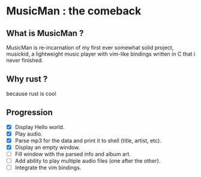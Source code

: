 # MusicMan : the comeback

## What is MusicMan ?
MusicMan is re-incarnation of my first ever somewhat solid project, musickid, a lightweight music player with vim-like bindings written in C that i never finished.
## Why rust ?
because rust is cool
## Progression
- [x] Display Hello world.
- [x] Play audio.
- [x] Parse mp3 for the data and print it to shell (title, artist, etc).
- [x] Display an empty window.
- [ ] Fill window with the parsed info and album art.
- [ ] Add ability to play multiple audio files (one after the other).
- [ ] Integrate the vim bindings.
